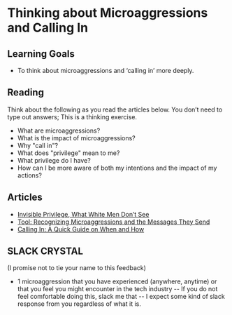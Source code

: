 # Thinking about Microaggressions and Calling In

## Learning Goals
+ To think about microaggressions and ‘calling in’ more deeply.

## Reading
Think about the following as you read the articles below. You don’t need to type out answers; This is a thinking exercise.
+ What are microaggressions?
+ What is the impact of microaggressions?
+ Why "call in"?
+ What does "privilege" mean to me?
+ What privilege do I have?
+ How can I be more aware of both my intentions and the impact of my actions?

## Articles
+ [Invisible Privilege, What White Men Don’t See](http://www.whiteprivilegeconference.com/resources/09-Invisible-Privilege-What-White-Men-Dont-See.pdf)
+ [Tool: Recognizing Microaggressions and the Messages They Send](resources/Microaggressions_Examples.pdf)
+ [Calling In: A Quick Guide on When and How](http://everydayfeminism.com/2015/01/guide-to-calling-in/)

## SLACK CRYSTAL
(I promise not to tie your name to this feedback)
+ 1 microaggression that you have experienced (anywhere, anytime) or that you feel you might encounter in the tech industry -- If you do not feel comfortable doing this, slack me that -- I expect some kind of slack response from you regardless of what it is.
